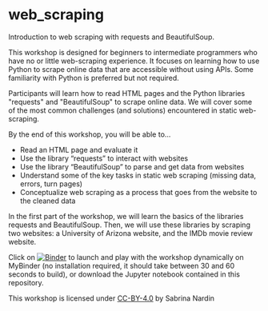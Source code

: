 # web_scraping
 
Introduction to web scraping with requests and BeautifulSoup.

This workshop is designed for beginners to intermediate programmers who have no or little web-scraping experience. 
It focuses on learning how to use Python to scrape online data that are accessible without using APIs. 
Some familiarity with Python is preferred but not required. 

Participants will learn how to read HTML pages and the Python libraries "requests" and "BeautifulSoup" to scrape online data.
We will cover some of the most common challenges (and solutions) encountered in static web-scraping.

By the end of this workshop, you will be able to...
* Read an HTML page and evaluate it
* Use the library “requests” to interact with websites
* Use the library “BeautifulSoup” to parse and get data from websites
* Understand some of the key tasks in static web scraping (missing data, errors, turn pages)
* Conceptualize web scraping as a process that goes from the website to the cleaned data

In the first part of the workshop, we will learn the basics of the libraries requests and BeautifulSoup. 
Then, we will use these libraries by scraping two websites: a University of Arizona website, and the IMDb movie review website.

Click on [![Binder](https://mybinder.org/badge_logo.svg)](https://mybinder.org/v2/gh/brinasab/web_scraping/main?filepath=webscraping_workshop.ipynb) to launch and play with the workshop dynamically on MyBinder (no installation required, it should take between 30 and 60 seconds to build), 
or download the Jupyter notebook contained in this repository.

This workshop is licensed under [CC-BY-4.0](https://creativecommons.org/licenses/by/4.0/) by Sabrina Nardin